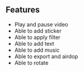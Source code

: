 ## Features

* Play and pause video
* Able to add sticker
* Able to apply filter
* Able to add text
* Able to add music
* Able to export and airdop
* Able to rotate
